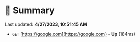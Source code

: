 # 📖 Summary
Last updated: **4/27/2023, 10:51:45 AM**

- `GET` [https://google.com](https://google.com) - **Up** (184ms)
